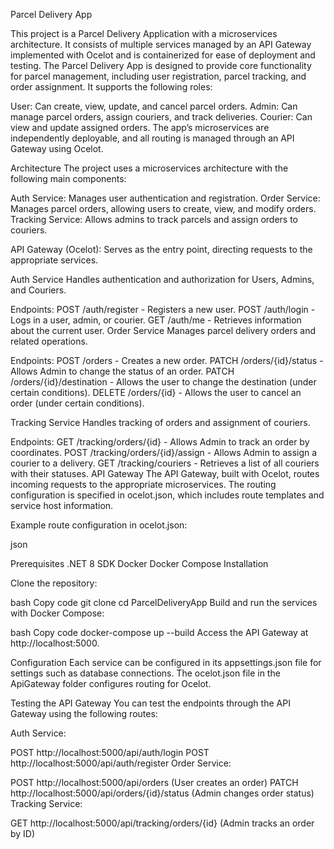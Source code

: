 Parcel Delivery App

This project is a Parcel Delivery Application with a microservices architecture. It consists of multiple services managed by an API Gateway implemented with Ocelot and is containerized for ease of deployment and testing.
The Parcel Delivery App is designed to provide core functionality for parcel management, including user registration, parcel tracking, and order assignment. It supports the following roles:

User: Can create, view, update, and cancel parcel orders.
Admin: Can manage parcel orders, assign couriers, and track deliveries.
Courier: Can view and update assigned orders.
The app’s microservices are independently deployable, and all routing is managed through an API Gateway using Ocelot.

Architecture
The project uses a microservices architecture with the following main components:

Auth Service: Manages user authentication and registration.
Order Service: Manages parcel orders, allowing users to create, view, and modify orders.
Tracking Service: Allows admins to track parcels and assign orders to couriers.

API Gateway (Ocelot): Serves as the entry point, directing requests to the appropriate services.

Auth Service
Handles authentication and authorization for Users, Admins, and Couriers.

Endpoints:
POST /auth/register - Registers a new user.
POST /auth/login - Logs in a user, admin, or courier.
GET /auth/me - Retrieves information about the current user.
Order Service
Manages parcel delivery orders and related operations.

Endpoints:
POST /orders - Creates a new order.
PATCH /orders/{id}/status - Allows Admin to change the status of an order.
PATCH /orders/{id}/destination - Allows the user to change the destination (under certain conditions).
DELETE /orders/{id} - Allows the user to cancel an order (under certain conditions).

Tracking Service
Handles tracking of orders and assignment of couriers.

Endpoints:
GET /tracking/orders/{id} - Allows Admin to track an order by coordinates.
POST /tracking/orders/{id}/assign - Allows Admin to assign a courier to a delivery.
GET /tracking/couriers - Retrieves a list of all couriers with their statuses.
API Gateway
The API Gateway, built with Ocelot, routes incoming requests to the appropriate microservices. The routing configuration is specified in ocelot.json, which includes route templates and service host information.

Example route configuration in ocelot.json:

json

Prerequisites
.NET 8 SDK
Docker
Docker Compose
Installation

Clone the repository:

bash
Copy code
git clone 
cd ParcelDeliveryApp
Build and run the services with Docker Compose:

bash
Copy code
docker-compose up --build
Access the API Gateway at http://localhost:5000.

Configuration
Each service can be configured in its appsettings.json file for settings such as database connections. The ocelot.json file in the ApiGateway folder configures routing for Ocelot.

Testing the API Gateway
You can test the endpoints through the API Gateway using the following routes:

Auth Service:

POST http://localhost:5000/api/auth/login
POST http://localhost:5000/api/auth/register
Order Service:

POST http://localhost:5000/api/orders (User creates an order)
PATCH http://localhost:5000/api/orders/{id}/status (Admin changes order status)
Tracking Service:

GET http://localhost:5000/api/tracking/orders/{id} (Admin tracks an order by ID)
